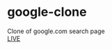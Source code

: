 # google-clone
Clone of google.com search page
<br>
 <a href="https://mddanish004.github.io/google-clone/" target="_blank">LIVE</a> 
